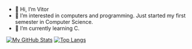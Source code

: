 - 👋 Hi, I’m Vitor
- 👀 I’m interested in computers and programming. Just started my first semester in Computer Science.
- 🌱 I’m currently learning C. 

[![My GitHub Stats](https://github-readme-stats.vercel.app/api/?username=SonngCS&count_private=true&theme=tokyonight&showicons=true)]()
[![Top Langs](https://github-readme-stats.vercel.app/api/top-langs/?username=SonngCS)](https://github.com/SonngCS/github-readme-stats)
